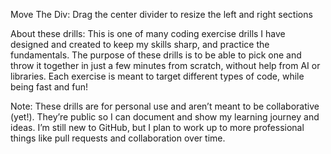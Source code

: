 Move The Div: Drag the center divider to resize the left and right sections

About these drills: This is one of many coding exercise drills I have designed and created to keep my skills sharp, and practice the fundamentals. The purpose of these drills is to be able to pick one and throw it together in just a few minutes from scratch, without help from AI or libraries. Each exercise is meant to target different types of code, while being fast and fun!

Note: These drills are for personal use and aren’t meant to be collaborative (yet!). They’re public so I can document and show my learning journey and ideas. I’m still new to GitHub, but I plan to work up to more professional things like pull requests and collaboration over time.